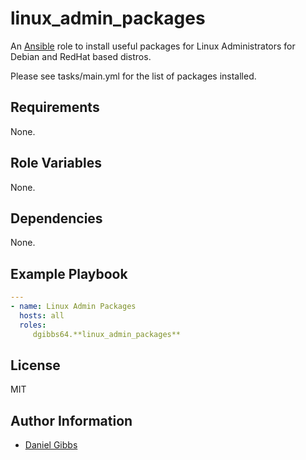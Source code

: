 # linux_admin_packages

An [Ansible](https://www.ansible.com) role to install useful packages for Linux Administrators for Debian and RedHat based distros.

Please see tasks/main.yml for the list of packages installed.

## Requirements

None.

## Role Variables

None.

## Dependencies

None.

## Example Playbook

```yaml
---
- name: Linux Admin Packages
  hosts: all
  roles:
     dgibbs64.**linux_admin_packages**
```
## License

MIT

## Author Information

- [Daniel Gibbs](https://danielgibbs.co.uk)
```
